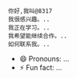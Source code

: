    你好,我叫@8317
    我很感兴趣。..
    我正在学习。..
    我希望能继续合作。..
    如何联系我。..
   - 😄 Pronouns: ...
  - ⚡ Fun fact: ...

<!---
神父8317/神父8317是一个数码特殊的骆驼存储库,因为它的`阅读.md'(这个文件)出现在你的JUUUB配置文件上。
您可以点击预览链接查看您的更改。
--->
